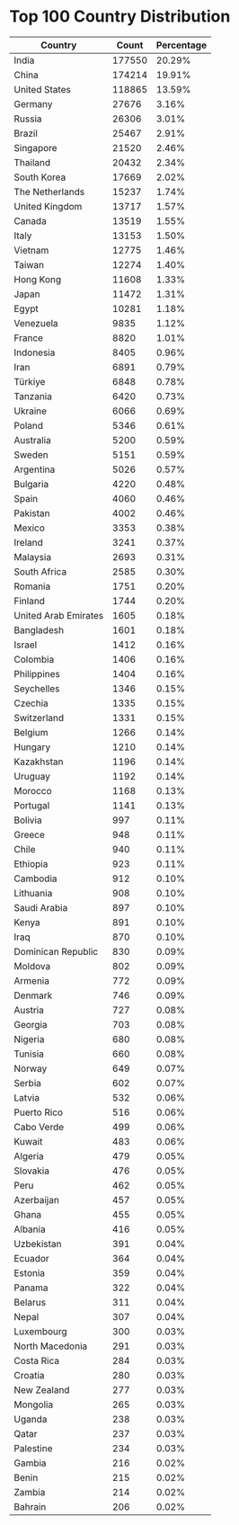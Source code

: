# Top 100 Country Distribution
| Country | Count | Percentage |
|----|----|----|
| India | 177550 | 20.29% |
| China | 174214 | 19.91% |
| United States | 118865 | 13.59% |
| Germany | 27676 | 3.16% |
| Russia | 26306 | 3.01% |
| Brazil | 25467 | 2.91% |
| Singapore | 21520 | 2.46% |
| Thailand | 20432 | 2.34% |
| South Korea | 17669 | 2.02% |
| The Netherlands | 15237 | 1.74% |
| United Kingdom | 13717 | 1.57% |
| Canada | 13519 | 1.55% |
| Italy | 13153 | 1.50% |
| Vietnam | 12775 | 1.46% |
| Taiwan | 12274 | 1.40% |
| Hong Kong | 11608 | 1.33% |
| Japan | 11472 | 1.31% |
| Egypt | 10281 | 1.18% |
| Venezuela | 9835 | 1.12% |
| France | 8820 | 1.01% |
| Indonesia | 8405 | 0.96% |
| Iran | 6891 | 0.79% |
| Türkiye | 6848 | 0.78% |
| Tanzania | 6420 | 0.73% |
| Ukraine | 6066 | 0.69% |
| Poland | 5346 | 0.61% |
| Australia | 5200 | 0.59% |
| Sweden | 5151 | 0.59% |
| Argentina | 5026 | 0.57% |
| Bulgaria | 4220 | 0.48% |
| Spain | 4060 | 0.46% |
| Pakistan | 4002 | 0.46% |
| Mexico | 3353 | 0.38% |
| Ireland | 3241 | 0.37% |
| Malaysia | 2693 | 0.31% |
| South Africa | 2585 | 0.30% |
| Romania | 1751 | 0.20% |
| Finland | 1744 | 0.20% |
| United Arab Emirates | 1605 | 0.18% |
| Bangladesh | 1601 | 0.18% |
| Israel | 1412 | 0.16% |
| Colombia | 1406 | 0.16% |
| Philippines | 1404 | 0.16% |
| Seychelles | 1346 | 0.15% |
| Czechia | 1335 | 0.15% |
| Switzerland | 1331 | 0.15% |
| Belgium | 1266 | 0.14% |
| Hungary | 1210 | 0.14% |
| Kazakhstan | 1196 | 0.14% |
| Uruguay | 1192 | 0.14% |
| Morocco | 1168 | 0.13% |
| Portugal | 1141 | 0.13% |
| Bolivia | 997 | 0.11% |
| Greece | 948 | 0.11% |
| Chile | 940 | 0.11% |
| Ethiopia | 923 | 0.11% |
| Cambodia | 912 | 0.10% |
| Lithuania | 908 | 0.10% |
| Saudi Arabia | 897 | 0.10% |
| Kenya | 891 | 0.10% |
| Iraq | 870 | 0.10% |
| Dominican Republic | 830 | 0.09% |
| Moldova | 802 | 0.09% |
| Armenia | 772 | 0.09% |
| Denmark | 746 | 0.09% |
| Austria | 727 | 0.08% |
| Georgia | 703 | 0.08% |
| Nigeria | 680 | 0.08% |
| Tunisia | 660 | 0.08% |
| Norway | 649 | 0.07% |
| Serbia | 602 | 0.07% |
| Latvia | 532 | 0.06% |
| Puerto Rico | 516 | 0.06% |
| Cabo Verde | 499 | 0.06% |
| Kuwait | 483 | 0.06% |
| Algeria | 479 | 0.05% |
| Slovakia | 476 | 0.05% |
| Peru | 462 | 0.05% |
| Azerbaijan | 457 | 0.05% |
| Ghana | 455 | 0.05% |
| Albania | 416 | 0.05% |
| Uzbekistan | 391 | 0.04% |
| Ecuador | 364 | 0.04% |
| Estonia | 359 | 0.04% |
| Panama | 322 | 0.04% |
| Belarus | 311 | 0.04% |
| Nepal | 307 | 0.04% |
| Luxembourg | 300 | 0.03% |
| North Macedonia | 291 | 0.03% |
| Costa Rica | 284 | 0.03% |
| Croatia | 280 | 0.03% |
| New Zealand | 277 | 0.03% |
| Mongolia | 265 | 0.03% |
| Uganda | 238 | 0.03% |
| Qatar | 237 | 0.03% |
| Palestine | 234 | 0.03% |
| Gambia | 216 | 0.02% |
| Benin | 215 | 0.02% |
| Zambia | 214 | 0.02% |
| Bahrain | 206 | 0.02% |
